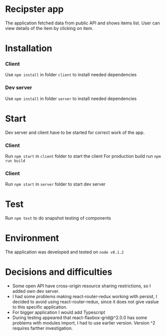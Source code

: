 # Recipster app
The application fetched data from public API and shows items list. User can view details of the item by clicking on item.

# Installation

### Client
Use `npm install` in folder `client` to install needed dependencies 

### Dev server
Use `npm install` in folder `server` to install needed dependencies 

# Start

Dev server and client have to be started for correct work of the app.

### Client
Run `npm start` in `client` folder to start the client
For production build run `npm run build`

### Client
Run `npm start` in `server` folder to start dev server

# Test

Run `npm test` to do snapshot testing of components

# Environment

The application was developed and tested on `node v8.1.2`
 
# Decisions and difficulties

- Some open API have cross-origin resource sharing restrictions, so I added own dev server.
- I had some problems making react-router-redux working with persist, I decided to avoid using react-router-redux, since it does not give vaslue to this specific application.
- For bigger application I would add Typescript
- During testing appeared that react-flaxbox-grid@^2.0.0 has some problems with modules import, I had to use earlier version. Version ^2 requires farther investigation.  